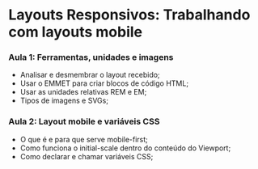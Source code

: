 # Layouts Responsivos: Trabalhando com layouts mobile

### Aula 1: Ferramentas, unidades e imagens

- Analisar e desmembrar o layout recebido;
- Usar o EMMET para criar blocos de código HTML;
- Usar as unidades relativas REM e EM;
- Tipos de imagens e SVGs;

### Aula 2: Layout mobile e variáveis CSS

- O que é e para que serve mobile-first;
- Como funciona o initial-scale dentro do conteúdo do Viewport;
- Como declarar e chamar variáveis CSS;
